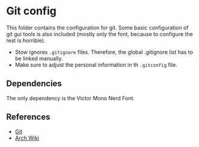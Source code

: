 # Git config

This folder contains the configuration for git. Some basic configuration of git
gui tools is also included (mostly only the font, because to configure the rest
is horrible).

- Stow ignores `.gitignore` files. Therefore, the global .gitignore list has
  to be linked manually.
- Make sure to adjust the personal information in th `.gitconfig` file.

## Dependencies

The only dependency is the Victor Mono Nerd Font.

## References

- [Git](https://git-scm.com/)
- [Arch Wiki](https://wiki.archlinux.org/title/git)
